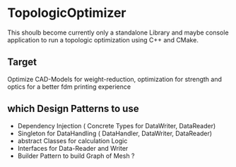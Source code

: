 # TopologicOptimizer

This shoulb become currently only a standalone Library and maybe console application to run a topologic optimization using C++ and CMake.

## Target

Optimize CAD-Models for weight-reduction, optimization for strength and optics for a better fdm printing experience

## which Design Patterns to use

* Dependency Injection ( Concrete Types for DataWriter, DataReader)
* Singleton for DataHandling ( DataHandler, DataWriter, DataReader)
* abstract Classes for calculation Logic
* Interfaces for Data-Reader and Writer
* Builder Pattern to build Graph of Mesh ?
